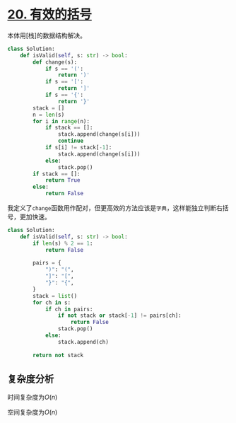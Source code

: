 # [20. 有效的括号](https://leetcode-cn.com/problems/valid-parentheses/)

本体用[栈]的数据结构解决。

```python
class Solution:
    def isValid(self, s: str) -> bool:
        def change(s):
            if s == '(':
                return ')'
            if s == '[':
                return ']'
            if s == '{':
                return '}'
        stack = []
        n = len(s)
        for i in range(n):
            if stack == []:
                stack.append(change(s[i]))
                continue
            if s[i] != stack[-1]:
                stack.append(change(s[i]))
            else:
                stack.pop()
        if stack == []:
            return True
        else:
            return False
```

我定义了`change`函数用作配对，但更高效的方法应该是`字典`，这样能独立判断右括号，更加快速。

```python
class Solution:
    def isValid(self, s: str) -> bool:
        if len(s) % 2 == 1:
            return False
        
        pairs = {
            ")": "(",
            "]": "[",
            "}": "{",
        }
        stack = list()
        for ch in s:
            if ch in pairs:
                if not stack or stack[-1] != pairs[ch]:
                    return False
                stack.pop()
            else:
                stack.append(ch)
        
        return not stack
```

## 复杂度分析

时间复杂度为$O(n)$

空间复杂度为$O(n)$
